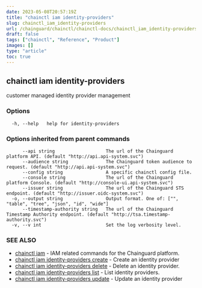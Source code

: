 ```yaml
---
date: 2023-05-08T20:57:19Z
title: "chainctl iam identity-providers"
slug: chainctl_iam_identity-providers
url: /chainguard/chainctl/chainctl-docs/chainctl_iam_identity-providers/
draft: false
tags: ["chainctl", "Reference", "Product"]
images: []
type: "article"
toc: true
---
```

## chainctl iam identity-providers

customer managed identity provider management

### Options

```
  -h, --help   help for identity-providers
```

### Options inherited from parent commands

```
      --api string                   The url of the Chainguard platform API. (default "http://api.api-system.svc")
      --audience string              The Chainguard token audience to request. (default "http://api.api-system.svc")
      --config string                A specific chainctl config file.
      --console string               The url of the Chainguard platform Console. (default "http://console-ui.api-system.svc")
      --issuer string                The url of the Chainguard STS endpoint. (default "http://issuer.oidc-system.svc")
  -o, --output string                Output format. One of: ["", "table", "tree", "json", "id", "wide"]
      --timestamp-authority string   The url of the Chainguard Timestamp Authority endpoint. (default "http://tsa.timestamp-authority.svc")
  -v, --v int                        Set the log verbosity level.
```

### SEE ALSO

* [chainctl iam](/chainguard/chainctl/chainctl-docs/chainctl_iam/)	 - IAM related commands for the Chainguard platform.
* [chainctl iam identity-providers create](/chainguard/chainctl/chainctl-docs/chainctl_iam_identity-providers_create/)	 - Create an identity provider
* [chainctl iam identity-providers delete](/chainguard/chainctl/chainctl-docs/chainctl_iam_identity-providers_delete/)	 - Delete an identity provider.
* [chainctl iam identity-providers list](/chainguard/chainctl/chainctl-docs/chainctl_iam_identity-providers_list/)	 - List identity providers.
* [chainctl iam identity-providers update](/chainguard/chainctl/chainctl-docs/chainctl_iam_identity-providers_update/)	 - Update an identity provider

